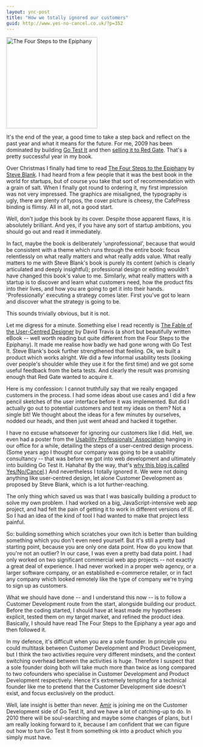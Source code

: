 ```yaml
---
layout: ync-post
title: "How we totally ignored our customers"
guid: http://www.yes-no-cancel.co.uk/?p=352
---
```


<a href="http://www.cafepress.com/kandsranch">
    <img src="/2009/12/epiphany.jpg" alt="The Four Steps to the Epiphany"
        width="240" height="240" class="alignleft size-full wp-image-353" />
</a>

It's the end of the year, a good time to take a step back and reflect on the past year and what
it means for the future. For me, 2009 has been dominated by building
[Go Test It](http://go-test.it/) and then
[selling it to Red Gate](http://go-test.it/blog/2009/11/30/red-gate-acquires-go-test-it.html).
That's a pretty successful year in my book.

Over Christmas I finally had time to read
[The Four Steps to the Epiphany](http://www.cafepress.com/kandsranch) by
[Steve Blank](http://steveblank.com/). I had heard from a few people that it was the best book in
the world for startups, but of course you take that sort of recommendation with a grain of salt.
When I finally got round to ordering it, my first impression was not very impressed. The graphics
are misaligned, the typography is ugly, there are plenty of typos, the cover picture is cheesy, the
CafePress binding is flimsy. All in all, not a good start.

Well, don't judge this book by its
cover. Despite those apparent flaws, it is absolutely brilliant. And yes, if you have any sort of
startup ambitions, you should go out and read it immediately.

In fact, maybe the book is
deliberately 'unprofessional', because that would be consistent with a theme which runs through the
entire book: focus relentlessly on what really matters and what really adds value. What really
matters to me with Steve Blank's book is purely its content (which is clearly articulated and deeply
insightful); professional design or editing wouldn't have changed this book's value to me.
Similarly, what really matters with a startup is to discover and learn what customers need, how the
product fits into their lives, and how you are going to get it into their hands. 'Professionally'
executing a strategy comes later. First you've got to learn and discover what the strategy is going
to be.

This sounds trivially obvious, but it is not.

Let me digress for a minute. Something else I read recently is
[The Fable of the User-Centred Designer](http://www.userfocus.co.uk/fable/) by David Travis (a short
but beautifully written eBook -- well worth reading but quite different from the Four Steps to the
Epiphany). It made me realise how badly we had gone wrong with Go Test It. Steve Blank's book
further strengthened that feeling. Ok, we built a product which works alright. We did a few informal
usability tests (looking over people's shoulder while they use it for the first time) and we got
some useful feedback from the beta tests. And clearly the result was promising enough that Red Gate
wanted to acquire it.

Here is my confession: I cannot truthfully say that we really engaged
customers in the process. I had some ideas about use cases and I did a few pencil sketches of the
user interface before it was implemented. But did I actually go out to potential customers and test
my ideas on them? Not a single bit! We thought about the ideas for a few minutes by ourselves,
nodded our heads, and then just went ahead and hacked it together.

I have no excuse whatsoever for ignoring our customers like I did. Hell, we even had a poster from the
[Usability Professionals' Association](http://www.upassoc.org/) hanging in our office for a while,
detailing the steps of a user-centred design process. (Some years ago I thought our company was
going to be a usability consultancy -- that was before we got into web development and ultimately
into building Go Test It. Hahaha! By the way, that's
[why this blog is called Yes/No/Cancel](/2007/07/19/yes-no-cancel-causes-aspirin-sales-to-soar.html).)
And nevertheless I totally ignored it. We were not doing anything like user-centred design, let
alone Customer Development as proposed by Steve Blank, which is a lot further-reaching.

The only thing which saved us was that I was basically building a product to solve my own problem. I had
worked on a big, JavaScript-intensive web app project, and had felt the pain of getting it to work
in different versions of IE. So I had an idea of the kind of tool I had wanted to make that project
less painful.

So: building something which scratches your own itch is better than building
something which you don't even need yourself. But it's still a pretty bad starting point, because
you are only one data point. How do you know that you're not an outlier? In our case, I was even a
pretty bad data point. I had only worked on two significant commercial web app projects -- not
exactly a great deal of experience. I had never worked in a proper web agency, or a larger software
company, or an established e-commerce retailer, or in fact any company which looked remotely like
the type of company we're trying to sign up as customers.

What we should have done -- and I
understand this now -- is to follow a Customer Development route from the start, alongside building
our product. Before the coding started, I should have at least made my hypotheses explicit, tested
them on my target market, and refined the product idea. Basically, I should have read The Four Steps
to the Epiphany a year ago and then followed it.

In my defence, it's difficult when you are a sole
founder. In principle you could multitask between Customer Development and Product Development, but
I think the two activities require very different mindsets, and the context switching overhead
between the activities is huge. Therefore I suspect that a sole founder doing both will take much
more than twice as long compared to two cofounders who specialise in Customer Development and
Product Development respectively. Hence it's extremely tempting for a technical founder like me to
pretend that the Customer Development side doesn't exist, and focus exclusively on the
product.

Well, late insight is better than never.
[Amir](http://twitter.com/amirmc) is joining me on the Customer Development side of Go Test It, and
we have a lot of catching-up to do. In 2010 there will be soul-searching and maybe some changes of
plans, but I am really looking forward to it, because I am confident that we can figure out how to
turn Go Test It from something ok into a product which you simply must have.
